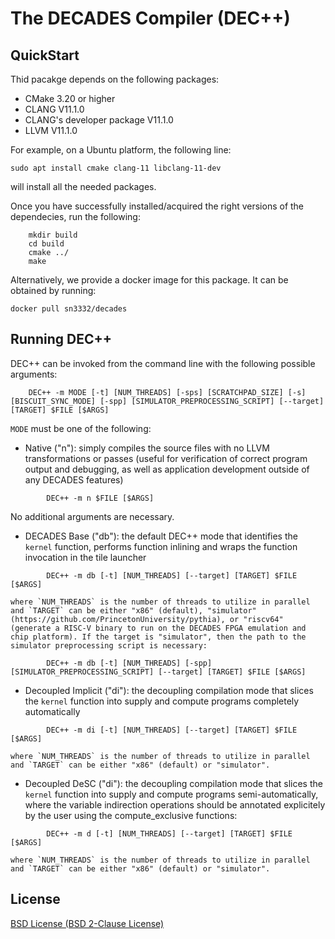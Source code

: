 # The DECADES Compiler (DEC++)

## QuickStart 

Thid pacakge depends on the following packages:

* CMake 3.20 or higher
* CLANG V11.1.0 
* CLANG's developer package V11.1.0
* LLVM V11.1.0 

For example, on a Ubuntu platform, the following line:

```console
sudo apt install cmake clang-11 libclang-11-dev
````

will install all the needed packages. 


Once you have successfully installed/acquired the right versions of the dependecies, run the following:

```console
    mkdir build
    cd build
    cmake ../
    make
```

Alternatively, we provide a docker image for this package. It can be obtained by running:

```console
docker pull sn3332/decades
```




Running DEC++
-----

DEC++ can be invoked from the command line with the following possible arguments:

```console
    DEC++ -m MODE [-t] [NUM_THREADS] [-sps] [SCRATCHPAD_SIZE] [-s] [BISCUIT_SYNC_MODE] [-spp] [SIMULATOR_PREPROCESSING_SCRIPT] [--target] [TARGET] $FILE [$ARGS]
```

`MODE` must be one of the following:

- Native ("n"): simply compiles the source files with no LLVM transformations or passes (useful for verification of correct program output and debugging, as well as application development outside of any DECADES features)

```console
        DEC++ -m n $FILE [$ARGS]
```

No additional arguments are necessary.

- DECADES Base ("db"): the default DEC++ mode that identifies the `kernel` function, performs function inlining and wraps the function invocation in the tile launcher

```console
        DEC++ -m db [-t] [NUM_THREADS] [--target] [TARGET] $FILE [$ARGS]
```
    where `NUM_THREADS` is the number of threads to utilize in parallel and `TARGET` can be either "x86" (default), "simulator" (https://github.com/PrincetonUniversity/pythia), or "riscv64" (generate a RISC-V binary to run on the DECADES FPGA emulation and chip platform). If the target is "simulator", then the path to the simulator preprocessing script is necessary:

```console
        DEC++ -m db [-t] [NUM_THREADS] [-spp] [SIMULATOR_PREPROCESSING_SCRIPT] [--target] [TARGET] $FILE [$ARGS]
```

- Decoupled Implicit ("di"): the decoupling compilation mode that slices the `kernel` function into supply and compute programs completely automatically

```console
        DEC++ -m di [-t] [NUM_THREADS] [--target] [TARGET] $FILE [$ARGS]
```

    where `NUM_THREADS` is the number of threads to utilize in parallel and `TARGET` can be either "x86" (default) or "simulator".
 - Decoupled DeSC ("di"): the decoupling compilation mode that slices the `kernel` function into supply and compute programs semi-automatically, where the variable indirection operations should be annotated explicitely by the user using the compute_exclusive functions:  

```console
        DEC++ -m d [-t] [NUM_THREADS] [--target] [TARGET] $FILE [$ARGS]
```

    where `NUM_THREADS` is the number of threads to utilize in parallel and `TARGET` can be either "x86" (default) or "simulator".
 

## License

  [BSD License (BSD 2-Clause License)](BSD-License.txt)

